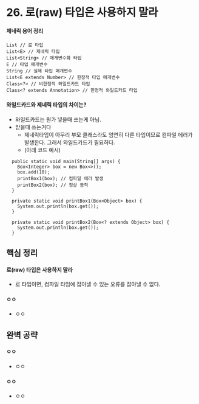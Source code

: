 # 26. 로(raw) 타입은 사용하지 말라

#### 제네릭 용어 정리
```
List // 로 타입
List<E> // 제네릭 타입
List<String> // 매개변수화 타입
E // 타입 매개변수
String // 실제 타입 매개변수
List<E extends Number> // 한정적 타입 매개변수
Class<?> // 비한정적 와일드카드 타입
Class<? extends Annotation> // 한정적 와일드카드 타입
```

#### 와일드카드와 제네릭 타입의 차이는?
 * 와일드카드는 뭔가 넣을때 쓰는게 아님.
 * 받을때 쓰는거다
   * 제네릭타입이 아무리 부모 클래스라도 엄연히 다른 타입이므로 컴파일 에러가 발생한다. 그래서 와일드카드가 필요하다.
   * (아래 코드 예시)
```
  public static void main(String[] args) {
    Box<Integer> box = new Box<>();
    box.add(10);
    printBox1(box); // 컴파일 에러 발생
    printBox2(box); // 정상 동작
  }
  
  private static void printBox1(Box<Object> box) {
    System.out.println(box.get());
  }

  private static void printBox2(Box<? extends Object> box) {
    System.out.println(box.get());
  }

```

   


## 핵심 정리
#### 로(raw) 타입은 사용하지 말라
 * 로 타입이면, 컴파일 타임에 잡아낼 수 있는 오류를 잡아낼 수 없다.
#### ㅇㅇ
 * ㅇㅇ

## 완벽 공략
#### ㅇㅇ
 * ㅇㅇ
#### ㅇㅇ
 * ㅇㅇ
